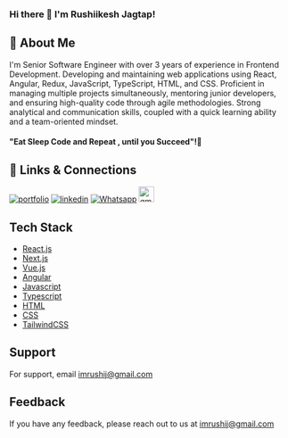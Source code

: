 ### Hi there 👋 I'm Rushiikesh Jagtap!

## 🚀 About Me

 I'm Senior Software Engineer with over 3 years of experience in Frontend Development. Developing and maintaining web applications using React, Angular, Redux, JavaScript, TypeScript, HTML, and CSS. Proficient in managing multiple projects simultaneously, mentoring junior developers, and ensuring high-quality code through agile methodologies. Strong analytical and communication skills, coupled with a quick learning ability and a team-oriented mindset.

#### "Eat Sleep Code and Repeat , until you Succeed"!👋


## 🔗 Links & Connections
[![portfolio](https://img.shields.io/badge/my_portfolio-000?style=for-the-badge&logo=ko-fi&logoColor=white)](https://rushiikeshjagtap.netlify.app/)
[![linkedin](https://img.shields.io/badge/linkedin-0A66C2?style=for-the-badge&logo=linkedin&logoColor=white)](https://www.linkedin.com/in/rushiikeshjagtap/)
[![Whatsapp](https://img.shields.io/static/v1?message=Whatsapp&logo=whatsapp&label=&color=25D366&logoColor=white&labelColor=&style=for-the-badge)](https://wa.me/9503432790)
<a href="mailto:imrushij@gmail.com" target="_blank">
 <img src="https://img.shields.io/static/v1?message=Gmail&logo=gmail&label=&color=D14836&logoColor=white&labelColor=&style=for-the-badge" height="28" alt="gmail logo"  />
</a>

## Tech Stack

- [React.js](https://react.dev/)
- [Next.js](https://nextjs.org/)
- [Vue.js](https://vuejs.org/)
- [Angular](https://angular.dev/)
- [Javascript](https://developer.mozilla.org/en-US/docs/Web/JavaScript)
- [Typescript](https://www.typescriptlang.org/)
- [HTML](https://developer.mozilla.org/en-US/docs/Web/HTML)
- [CSS](https://developer.mozilla.org/en-US/docs/Web/CSS)
- [TailwindCSS](https://tailwindcss.com/)

## Support

For support, email imrushij@gmail.com

## Feedback

If you have any feedback, please reach out to us at imrushij@gmail.com


